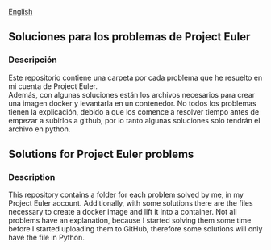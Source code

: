 [English](#english)    

## Soluciones para los problemas de Project Euler 

### Descripción
Este repositorio contiene una carpeta por cada problema que he resuelto en mi cuenta de Project Euler.  
Además, con algunas soluciones están los archivos necesarios para crear una imagen docker y levantarla en un contenedor.
No todos los problemas tienen la explicación, debido a que los comence a resolver tiempo antes de empezar a subirlos a github, por lo tanto algunas soluciones solo tendrán el archivo en python.


<a name="english"></a>
## Solutions for Project Euler problems

### Description
This repository contains a folder for each problem solved by me, in my Project Euler account.
Additionally, with some solutions there are the files necessary to create a docker image and lift it into a container.
Not all problems have an explanation, because I started solving them some time before I started uploading them to GitHub, therefore some solutions will only have the file in Python.
